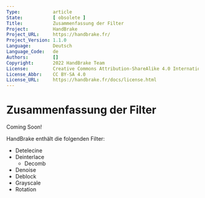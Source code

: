 ```yaml
---
Type:            article
State:           [ obsolete ]
Title:           Zusammenfassung der Filter
Project:         HandBrake
Project_URL:     https://handbrake.fr/
Project_Version: 1.1.0
Language:        Deutsch
Language_Code:   de
Authors:         []
Copyright:       2022 HandBrake Team
License:         Creative Commons Attribution-ShareAlike 4.0 International
License_Abbr:    CC BY-SA 4.0
License_URL:     https://handbrake.fr/docs/license.html
---
```


Zusammenfassung der Filter
=============================

Coming Soon!

HandBrake enthält die folgenden Filter:

- Detelecine
- Deinterlace 
  - Decomb
- Denoise
- Deblock
- Grayscale
- Rotation
